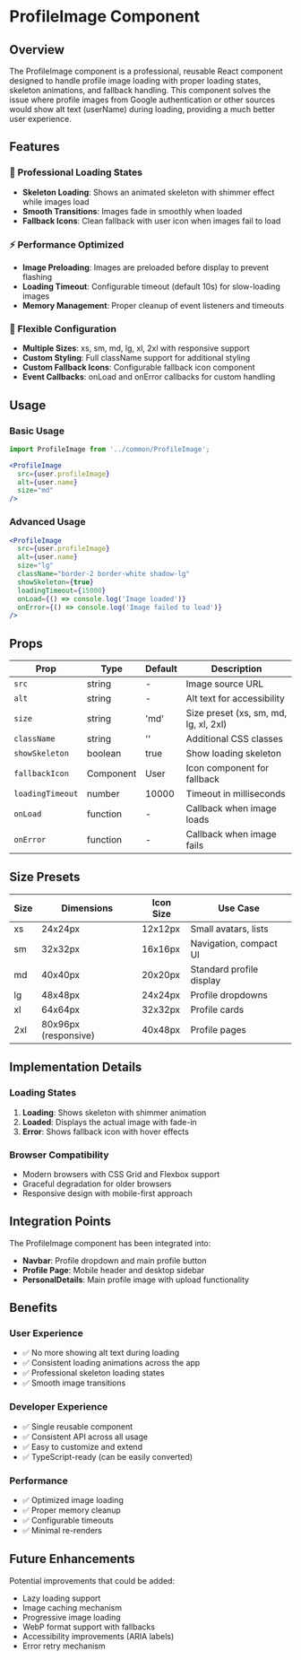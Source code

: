 # ProfileImage Component

## Overview
The ProfileImage component is a professional, reusable React component designed to handle profile image loading with proper loading states, skeleton animations, and fallback handling. This component solves the issue where profile images from Google authentication or other sources would show alt text (userName) during loading, providing a much better user experience.

## Features

### 🎨 Professional Loading States
- **Skeleton Loading**: Shows an animated skeleton with shimmer effect while images load
- **Smooth Transitions**: Images fade in smoothly when loaded
- **Fallback Icons**: Clean fallback with user icon when images fail to load

### ⚡ Performance Optimized
- **Image Preloading**: Images are preloaded before display to prevent flashing
- **Loading Timeout**: Configurable timeout (default 10s) for slow-loading images
- **Memory Management**: Proper cleanup of event listeners and timeouts

### 🎯 Flexible Configuration
- **Multiple Sizes**: xs, sm, md, lg, xl, 2xl with responsive support
- **Custom Styling**: Full className support for additional styling
- **Custom Fallback Icons**: Configurable fallback icon component
- **Event Callbacks**: onLoad and onError callbacks for custom handling

## Usage

### Basic Usage
```jsx
import ProfileImage from '../common/ProfileImage';

<ProfileImage
  src={user.profileImage}
  alt={user.name}
  size="md"
/>
```

### Advanced Usage
```jsx
<ProfileImage
  src={user.profileImage}
  alt={user.name}
  size="lg"
  className="border-2 border-white shadow-lg"
  showSkeleton={true}
  loadingTimeout={15000}
  onLoad={() => console.log('Image loaded')}
  onError={() => console.log('Image failed to load')}
/>
```

## Props

| Prop | Type | Default | Description |
|------|------|---------|-------------|
| `src` | string | - | Image source URL |
| `alt` | string | - | Alt text for accessibility |
| `size` | string | 'md' | Size preset (xs, sm, md, lg, xl, 2xl) |
| `className` | string | '' | Additional CSS classes |
| `showSkeleton` | boolean | true | Show loading skeleton |
| `fallbackIcon` | Component | User | Icon component for fallback |
| `loadingTimeout` | number | 10000 | Timeout in milliseconds |
| `onLoad` | function | - | Callback when image loads |
| `onError` | function | - | Callback when image fails |

## Size Presets

| Size | Dimensions | Icon Size | Use Case |
|------|------------|-----------|----------|
| xs | 24x24px | 12x12px | Small avatars, lists |
| sm | 32x32px | 16x16px | Navigation, compact UI |
| md | 40x40px | 20x20px | Standard profile display |
| lg | 48x48px | 24x24px | Profile dropdowns |
| xl | 64x64px | 32x32px | Profile cards |
| 2xl | 80x96px (responsive) | 40x48px | Profile pages |

## Implementation Details

### Loading States
1. **Loading**: Shows skeleton with shimmer animation
2. **Loaded**: Displays the actual image with fade-in
3. **Error**: Shows fallback icon with hover effects

### Browser Compatibility
- Modern browsers with CSS Grid and Flexbox support
- Graceful degradation for older browsers
- Responsive design with mobile-first approach

## Integration Points

The ProfileImage component has been integrated into:
- **Navbar**: Profile dropdown and main profile button
- **Profile Page**: Mobile header and desktop sidebar
- **PersonalDetails**: Main profile image with upload functionality

## Benefits

### User Experience
- ✅ No more showing alt text during loading
- ✅ Consistent loading animations across the app
- ✅ Professional skeleton loading states
- ✅ Smooth image transitions

### Developer Experience
- ✅ Single reusable component
- ✅ Consistent API across all usage
- ✅ Easy to customize and extend
- ✅ TypeScript-ready (can be easily converted)

### Performance
- ✅ Optimized image loading
- ✅ Proper memory cleanup
- ✅ Configurable timeouts
- ✅ Minimal re-renders

## Future Enhancements

Potential improvements that could be added:
- Lazy loading support
- Image caching mechanism
- Progressive image loading
- WebP format support with fallbacks
- Accessibility improvements (ARIA labels)
- Error retry mechanism
